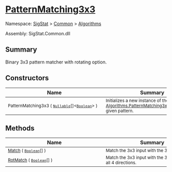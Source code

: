 # [PatternMatching3x3](./PatternMatching3x3.md)

Namespace: [SigStat]() > [Common](./../README.md) > [Algorithms](./README.md)

Assembly: SigStat.Common.dll

## Summary
Binary 3x3 pattern matcher with rotating option.

## Constructors

| Name | Summary | 
| --- | --- | 
| <div style="width:290px"><sub>PatternMatching3x3 ( [`Nullable`](https://docs.microsoft.com/en-us/dotnet/api/System.Nullable-1)[]\<[`Boolean`](https://docs.microsoft.com/en-us/dotnet/api/System.Boolean)> )</sub></div>| <div style="width:290px"><sub>Initializes a new instance of the [Algorithms.PatternMatching3x3](https://github.com/hargitomi97/sigstat/blob/master/docs/md/SigStat/Common/Algorithms/PatternMatching3x3.md) class with given pattern.</sub></div>| <br>


## Methods

| Name | Summary | 
| --- | --- | 
| <div style="width:290px"><sub>[Match](./Methods/PatternMatching3x3-100664165.md) ( [`Boolean`](https://docs.microsoft.com/en-us/dotnet/api/System.Boolean)[] )</sub></div>| <div style="width:290px"><sub>Match the 3x3 input with the 3x3 pattern.</sub></div>| <br>
| <div style="width:290px"><sub>[RotMatch](./Methods/PatternMatching3x3-100664166.md) ( [`Boolean`](https://docs.microsoft.com/en-us/dotnet/api/System.Boolean)[] )</sub></div>| <div style="width:290px"><sub>Match the 3x3 input with the 3x3 pattern from all 4 directions.</sub></div>| <br>


